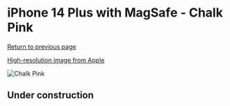 # iPhone 14 Plus with MagSafe - Chalk Pink

[Return to previous page](/iphone_14)

[High-resolution image from Apple](https://store.storeimages.cdn-apple.com/8756/as-images.apple.com/is/MPT73?wid=4500&hei=4500&fmt=png)

<div style="width: 500px"><img src="/almost_uncompressed/MPT73.webp" alt="Chalk Pink"></div>

## Under construction
